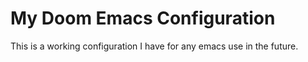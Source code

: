 # My Doom Emacs Configuration

This is a working configuration I have for any emacs use in the future.
